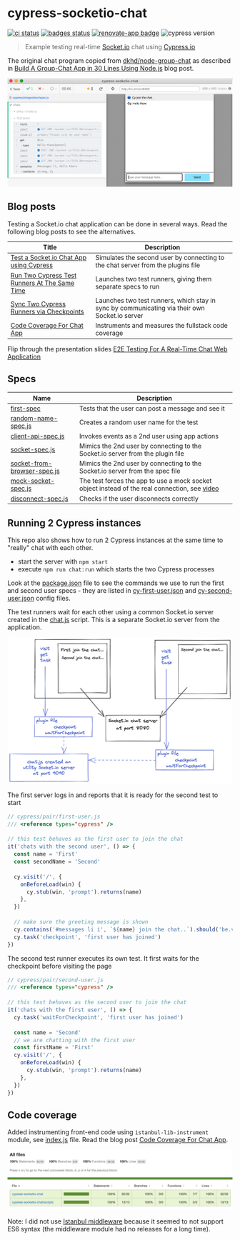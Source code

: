 # cypress-socketio-chat
[![ci status][ci image]][ci url] [![badges status][badges image]][badges url] [![renovate-app badge][renovate-badge]][renovate-app] ![cypress version](https://img.shields.io/badge/cypress-9.3.1-brightgreen)
> Example testing real-time [Socket.io](https://socket.io/) chat using [Cypress.io](https://www.cypress.io/)

The original chat program copied from [dkhd/node-group-chat](https://github.com/dkhd/node-group-chat) as described in [Build A Group-Chat App in 30 Lines Using Node.js](https://itnext.io/build-a-group-chat-app-in-30-lines-using-node-js-15bfe7a2417b) blog post.

![Chat test](images/chat.png)

## Blog posts

Testing a Socket.io chat application can be done in several ways. Read the following blog posts to see the alternatives.

Title | Description
---|---
[Test a Socket.io Chat App using Cypress](https://glebbahmutov.com/blog/test-socketio-chat-using-cypress/) | Simulates the second user by connecting to the chat server from the plugins file
[Run Two Cypress Test Runners At The Same Time](https://glebbahmutov.com/blog/run-two-cypress-runners/) | Launches two test runners, giving them separate specs to run
[Sync Two Cypress Runners via Checkpoints](https://glebbahmutov.com/blog/sync-two-cypress-runners/) | Launches two test runners, which stay in sync by communicating via their own Socket.io server
[Code Coverage For Chat App](https://glebbahmutov.com/blog/code-coverage-for-chat-tests/) | Instruments and measures the fullstack code coverage

Flip through the presentation slides [E2E Testing For A Real-Time Chat Web Application](https://slides.com/bahmutov/e2e-for-chat)

## Specs

Name | Description
---|---
[first-spec](./cypress/integration/first-spec.js) | Tests that the user can post a message and see it
[random-name-spec.js](./cypress/integration/random-name-spec.js) | Creates a random user name for the test
[client-api-spec.js](./cypress/integration/client-api-spec.js) | Invokes events as a 2nd user using app actions
[socket-spec.js](./cypress/integration/socket-spec.js) | Mimics the 2nd user by connecting to the Socket.io server from the plugin file
[socket-from-browser-spec.js](./cypress/integration/socket-from-browser-spec.js) | Mimics the 2nd user by connecting to the Socket.io server from the spec file
[mock-socket-spec.js](./cypress/integration/mock-socket-spec.js) | The test forces the app to use a mock socket object instead of the real connection, see [video](https://youtu.be/soNyOqpi_gQ)
[disconnect-spec.js](./cypress/integration/disconnect-spec.js) | Checks if the user disconnects correctly

## Running 2 Cypress instances

This repo also shows how to run 2 Cypress instances at the same time to "really" chat with each other.

- start the server with `npm start`
- execute `npm run chat:run` which starts the two Cypress processes

Look at the [package.json](./package.json) file to see the commands we use to run the first and second user specs - they are listed in [cy-first-user.json](./cy-first-user.json) and [cy-second-user.json](./cy-second-user.json) config files.

The test runners wait for each other using a common Socket.io server created in the [chat.js](./cypress/pair/chat.js) script. This is a separate Socket.io server from the application.

![Test communication](./images/chat-server.png)

The first server logs in and reports that it is ready for the second test to start

```js
// cypress/pair/first-user.js
/// <reference types="cypress" />

// this test behaves as the first user to join the chat
it('chats with the second user', () => {
  const name = 'First'
  const secondName = 'Second'

  cy.visit('/', {
    onBeforeLoad(win) {
      cy.stub(win, 'prompt').returns(name)
    },
  })

  // make sure the greeting message is shown
  cy.contains('#messages li i', `${name} join the chat..`).should('be.visible')
  cy.task('checkpoint', 'first user has joined')
})
```

The second test runner executes its own test. It first waits for the checkpoint before visiting the page

```js
// cypress/pair/second-user.js
/// <reference types="cypress" />

// this test behaves as the second user to join the chat
it('chats with the first user', () => {
  cy.task('waitForCheckpoint', 'first user has joined')

  const name = 'Second'
  // we are chatting with the first user
  const firstName = 'First'
  cy.visit('/', {
    onBeforeLoad(win) {
      cy.stub(win, 'prompt').returns(name)
    },
  })
})
```

## Code coverage

Added instrumenting front-end code using `istanbul-lib-instrument` module, see [index.js](./index.js) file. Read the blog post [Code Coverage For Chat App](https://glebbahmutov.com/blog/code-coverage-for-chat-tests/).

![Fullstack code coverage](./images/second-coverage.png)

Note: I did not use [Istanbul middleware](https://github.com/gotwarlost/istanbul-middleware#readme) because it seemed to not support ES6 syntax (the middleware module had no releases for a long time).

[ci image]: https://github.com/bahmutov/cypress-socketio-chat/workflows/ci/badge.svg?branch=main
[ci url]: https://github.com/bahmutov/cypress-socketio-chat/actions
[badges image]: https://github.com/bahmutov/cypress-socketio-chat/workflows/badges/badge.svg?branch=main
[badges url]: https://github.com/bahmutov/cypress-socketio-chat/actions
[renovate-badge]: https://img.shields.io/badge/renovate-app-blue.svg
[renovate-app]: https://renovateapp.com/
